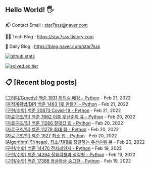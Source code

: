 ## Hello World! 🖐

📬 Contact Email : star7sss@naver.com

👨‍💻 Tech Blog : https://star7sss.tistory.com

🤪 Daily Blog : https://blog.naver.com/star7sss

[![github stats](https://github-readme-stats.vercel.app/api?username=jangThang&show_icons=true&hide_border=False)](https://star7sss.tistory.com)

[![solved.ac tier](http://mazassumnida.wtf/api/v2/generate_badge?boj=star7sss)](https://solved.ac/star7sss)

## 📋 [Recent blog posts]
[[그리디/Greedy] 백준 1931 회의실 배정 - Python](https://star7sss.tistory.com/194) - Feb 21, 2022<br>
[[동적계획법/DP] 백준 1463 1로 만들기 - Python](https://star7sss.tistory.com/193) - Feb 21, 2022<br>
[[구현/수학] 백준 20673 Covid-19 - Python](https://star7sss.tistory.com/192) - Feb 21, 2022<br>
[[자료구조/힙] 백준 7662 이중 우선순위 큐 - Python](https://star7sss.tistory.com/191) - Feb 20, 2022<br>
[[자료구조/힙] 백준 11286 절댓값 힙 - Python](https://star7sss.tistory.com/190) - Feb 20, 2022<br>
[[자료구조/힙] 백준 11279 최대 힙 - Python](https://star7sss.tistory.com/189) - Feb 20, 2022<br>
[[자료구조/힙] 백준 1927 최소 힙 - Python](https://star7sss.tistory.com/188) - Feb 20, 2022<br>
[[Algorithm] 힙(heap), 최소/최대로 정렬하는 우선순위 큐](https://star7sss.tistory.com/187) - Feb 20, 2022<br>
[[구현/수학] 백준 14470 전자레인지 - Python](https://star7sss.tistory.com/186) - Feb 19, 2022<br>
[[구현/수학] 백준 14264 정육각형과 삼각형 - Python](https://star7sss.tistory.com/185) - Feb 19, 2022<br>
[[구현/수학] 백준 17388 와글와글 숭고한 - Python](https://star7sss.tistory.com/184) - Feb 19, 2022<br>
